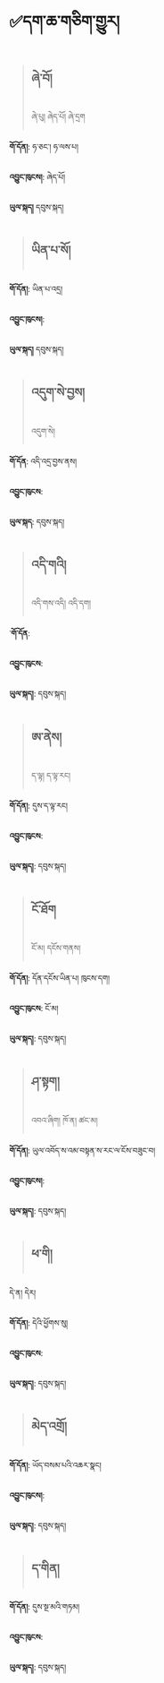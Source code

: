 # ✅དག་ཆ་གཅིག་གྱུར།

> ## ཞེ་བོ།
> ཞེ་པུ། ཞེད་པོ། ཞེ་དྲག

**གོ་དོན།**: ཧ་ཅང་། ཧ་ལས་པ། 

**འབྱུང་ཁུངས།**: ཞེད་པོ།

**ཡུལ་སྐད།** དབུས་སྐད།


> ## ཡིན་པ་སོ།


**གོ་དོན།**: ཡིན་པ་འདྲ།

**འབྱུང་ཁུངས།**: 

**ཡུལ་སྐད།** དབུས་སྐད།


> ## འདུག་སེ་བྱས།
> འདུག་སེ།

**གོ་དོན**: འདི་འདྲ་བྱས་ནས།

**འབྱུང་ཁུངས**: 

**ཡུལ་སྐད**: དབུས་སྐད།


> ## འདི་གའི།
> འདི་གས་འདི། འདི་དག།

༌**གོ་དོན**: 

**འབྱུང་ཁུངས**: 

**ཡུལ་སྐད།**: དབུས་སྐད།


> ## ཨ་ནེས།
> ད་ལྟ། ད་ལྟ་རང།

**གོ་དོན།**: དུས་ད་ལྟ་རང།

**འབྱུང་ཁུངས**:

**ཡུལ་སྐད།**: དབུས་སྐད།


> ## ངོ་ཐོག
> ངོ་མ། དངོས་གནས། 

**གོ་དོན།**: དོན་དངོས་ཡིན་པ། ཁུངས་དག།

**འབྱུང་ཁུངས**: ངོ་མ།

**ཡུལ་སྐད།**: དབུས་སྐད།


> ## ཤ་སྟག།
> འབའ་ཞིག། ཁོ་ན། ཚང་མ།

**གོ་དོན།**: ཡུལ་འབོད་ས་འམ་བསྟན་ས་རང་ལ་ངོས་བཟུང་བ།

**འབྱུང་ཁུངས།**: 

**ཡུལ་སྐད།**: དབུས་སྐད།


> ## ཕ་གི།
དེ་ན། དེར།

**གོ་དོན།**: དེའི་ཕྱོགས་སུ།

**འབྱུང་ཁུངས**: 

**ཡུལ་སྐད།**: དབུས་སྐད།


> ## མེད་འགྲོ།

**གོ་དོན།**: ཡོད་བསམ་པའི་འཆར་སྣང།

**འབྱུང་ཁུངས།**: 

**ཡུལ་སྐད།**: དབུས་སྐད།


> ## ད་གིན།

**གོ་དོན།**: དུས་སྔ་མའི་གཏམ།

**འབྱུང་ཁུངས**: 

**ཡུལ་སྐད།**: དབུས་སྐད།


